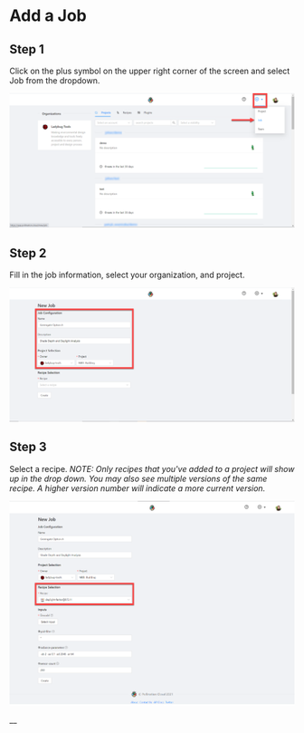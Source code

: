 # Add a Job

## Step 1

Click on the plus symbol on the upper right corner of the screen and select Job from the dropdown.

![](../.gitbook/assets/image%20%2811%29.png)

## Step 2

Fill in the job information, select your organization, and project.  

![](../.gitbook/assets/image%20%285%29.png)

## Step 3

Select a recipe. _NOTE: Only recipes that you've added to a project will show up in the drop down. You may also see multiple versions of the same recipe. A higher version number will indicate a more current version._

![](../.gitbook/assets/image%20%2817%29.png)

\_\_

 

